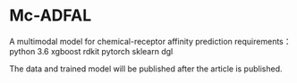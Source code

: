 # Mc-ADFAL 
A multimodal model for chemical-receptor affinity prediction
requirements：
python 3.6
xgboost
rdkit
pytorch
sklearn
dgl

The data and trained model will be published after the article is published.

